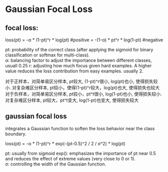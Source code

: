 # Gaussian Focal Loss

## focal loss:
loss(pt) = -α * (1-pt)^r * log(pt)      #positive
         = -(1-α) * pt^r * log(1-pt)    #negative

pt: probability of the correct class (after applying the sigmoid for binary classification or softmax for multi-class).  
α: balancing factor to adjust the importance between different classes, usuall 0.25
r: adjusting how much focus given hard examples. A higher value reduces the loss contribution from easy examples. usually 2.

对于正样本，对简单易区分样本, pt较大, (1-pt)^r很小, log(pt)也小, 使得损失较小. 
          对复杂难区分样本, pt较小，使得(1-pt)^r较大，log(pt)也大, 使得损失也较大
对于负样本，对简单易区分样本, pt较小，pt^t很小, log(1-pt)也小, 使得损失较小. 
          对复杂难区分样本, pt较大，pt^t变大, log(1-pt)也变大, 使得损失较大



## gaussian focal loss
integrates a Gaussian function to soften the loss behavior near the class boundary. 

loss(pt) = -α * (1-pt)^r * exp(-(pt-0.5)^2 / 2 / σ^2) * log(pt) 

pt: usually from sigmoid
exp(): emphasizes the importance of pt near 0.5 and reduces the effect of extreme values (very close to 0 or 1).  
σ: controlling the width of the Gaussian function. 
